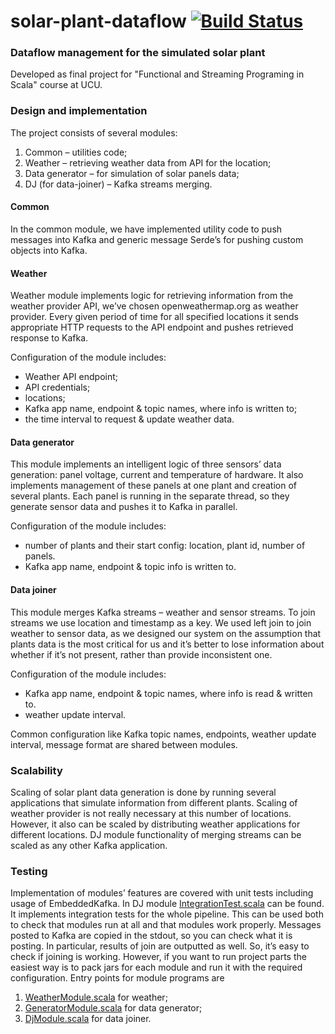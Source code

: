 # solar-plant-dataflow [![Build Status](https://travis-ci.com/OlehLuk/solar-plant-dataflow.svg?token=wiznHxovdwoge1SZ3KTJ&branch=master)](https://travis-ci.com/OlehLuk/solar-plant-dataflow)
### Dataflow management for the simulated solar plant
Developed as final project for "Functional and Streaming Programing in Scala" course at UCU.


### Design and implementation

The project consists of several modules:

1. Common – utilities code;
2. Weather –  retrieving weather data from API for the  location;
3. Data generator – for simulation of solar panels data;
4. DJ (for data-joiner) – Kafka streams merging.


#### Common
In the common module, we have implemented utility code to push messages into Kafka and generic message Serde’s for pushing custom objects into Kafka.


#### Weather
Weather module implements logic for retrieving information from the weather provider API, we’ve chosen openweathermap.org as weather provider. Every given period of time for all specified locations it sends appropriate HTTP requests to the API endpoint and pushes retrieved response to Kafka.

Configuration of the module includes:
* Weather API endpoint;
* API credentials;
* locations;
* Kafka app name, endpoint & topic names, where info is written to;
* the time interval to request & update weather data.


#### Data generator
This module implements an intelligent logic of three sensors’ data generation: panel voltage, current and temperature of hardware. It also implements management of these panels at one plant and creation of several plants. Each panel is running in the separate thread, so they generate sensor data and pushes it to Kafka in parallel.

Configuration of the module includes:
* number of plants and their start config: location, plant id, number of panels.
* Kafka app name, endpoint & topic info is written to.


#### Data joiner 
This module merges Kafka streams – weather and sensor streams. To join streams we use location and timestamp as a key. We used left join to join weather to sensor data, as we designed our system on the assumption that plants data is the most critical for us and it’s better to lose information about whether if it’s not present, rather than provide inconsistent one. 

Configuration of the module includes:
* Kafka app name, endpoint & topic names, where info is read & written to.
* weather update interval.

Common configuration like Kafka topic names, endpoints, weather update interval, message format are shared between modules.


### Scalability
Scaling of solar plant data generation is done by running several applications that simulate information from different plants.
Scaling of weather provider is not really necessary at this number of locations. However, it also can be scaled by distributing weather applications for different locations.
DJ module functionality of merging streams can be scaled as any other Kafka application.


### Testing
Implementation of  modules’ features are covered with unit tests including usage of EmbeddedKafka.
In DJ module [IntegrationTest.scala](https://github.com/OlehLuk/solar-plant-dataflow/blob/master/data-joiner/src/test/scala/ucu/scala/solar/dj/IntegrationTest.scala) can be found. It implements integration tests for the whole pipeline. This can be used both to check that modules run at all and that modules work properly. Messages posted to Kafka are copied in the stdout, so you can check what it is posting. In particular, results of join are outputted as well. So, it’s easy to check if joining is working. 
However, if you want to run project parts the easiest way is to pack jars for each module and run it with the required configuration. 
Entry points for module programs are 
1. [WeatherModule.scala](https://github.com/OlehLuk/solar-plant-dataflow/blob/master/weather/src/main/scala/ucu/scala/solar/weather/WeatherModule.scala) for weather;
2. [GeneratorModule.scala](https://github.com/OlehLuk/solar-plant-dataflow/blob/master/generator/src/main/scala/ucu/scala/solar/datagen/GeneratorModule.scala) for data generator;
3. [DjModule.scala](https://github.com/OlehLuk/solar-plant-dataflow/blob/master/data-joiner/src/main/scala/ucu/scala/solar/dj/DjModule.scala) for data joiner.
